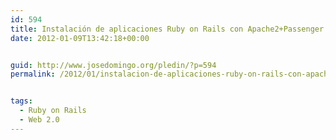 ```yaml
---
id: 594
title: Instalación de aplicaciones Ruby on Rails con Apache2+Passenger
date: 2012-01-09T13:42:18+00:00


guid: http://www.josedomingo.org/pledin/?p=594
permalink: /2012/01/instalacion-de-aplicaciones-ruby-on-rails-con-apache2passenger/


tags:
  - Ruby on Rails
  - Web 2.0
---
```

